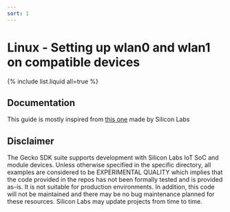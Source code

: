 ```yaml
---
sort: 1
---
```


# Linux - Setting up wlan0 and wlan1 on compatible devices

{% include list.liquid all=true %}

## Documentation ##

This guide is mostly inspired from [this one](https://docs.silabs.com/wifi/wf200/content-source/application-note/wifi-combo) made by Silicon Labs

## Disclaimer ##

The Gecko SDK suite supports development with Silicon Labs IoT SoC and module devices. Unless otherwise specified in the specific directory, all examples are considered to be EXPERIMENTAL QUALITY which implies that the code provided in the repos has not been formally tested and is provided as-is.  It is not suitable for production environments.  In addition, this code will not be maintained and there may be no bug maintenance planned for these resources. Silicon Labs may update projects from time to time.
